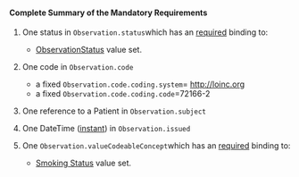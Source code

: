 #### Complete Summary of the Mandatory Requirements

1.  One status in `Observation.status`which has an [required](http://hl7-fhir.github.io/terminologies.html#required) binding to:
    -   [ObservationStatus] value set.

1.  One code in `Observation.code`
    -   a fixed `Observation.code.coding.system`= http://loinc.org
    -   a fixed `Observation.code.coding.code`=72166-2

1.  One reference to a Patient in `Observation.subject`
1.  One DateTime ([instant]) in `Observation.issued`
1.  One `Observation.valueCodeableConcept`which has an [required](http://hl7-fhir.github.io/terminologies.html#required) binding to:

    -   [Smoking Status] value set.





  [ObservationStatus]: http://hl7-fhir.github.io/valueset-observation-status.html
  [instant]: http://hl7.org/fhir/datatypes.html#instant
  [Smoking Status]: valueset-daf-observation-ccdasmokingstatus.html

